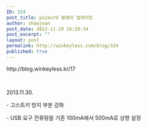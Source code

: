 ```yaml
---
ID: 324
post_title: ps2avrU 펌웨어 업데이트
author: showjean
post_date: 2013-11-29 16:20:34
post_excerpt: ""
layout: post
permalink: http://winkeyless.com/blog/324
published: true
---
```

<p>http://blog.winkeyless.kr/17</p><p><br /></p><p>2013.11.30.</p><p>- 고스트키 방지 부분 강화</p><p>- USB 요구&nbsp;전류량을 기존 100mA에서 500mA로 상향 설정</p>